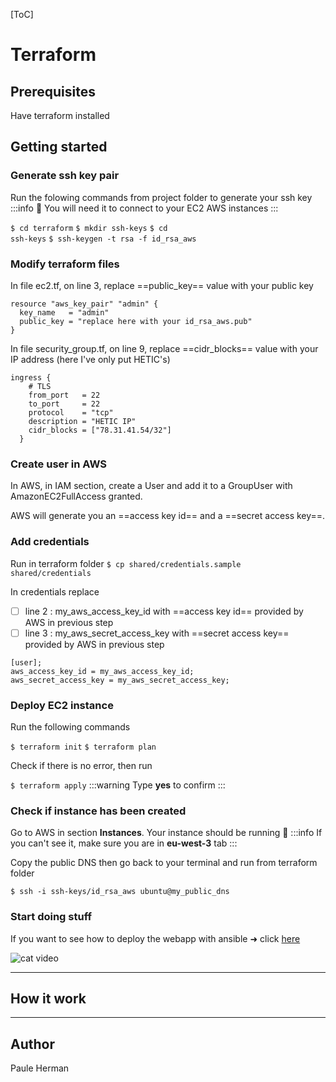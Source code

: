 [ToC]

# Terraform

## Prerequisites

Have terraform installed

## Getting started

### Generate ssh key pair

Run the folowing commands from project folder to generate your ssh key
:::info
:pushpin: You will need it to connect to your EC2 AWS instances
:::

<code>$ cd terraform</code>
<code>$ mkdir ssh-keys</code>
<code>$ cd ssh-keys</code>
<code>$ ssh-keygen -t rsa -f id_rsa_aws</code>

### Modify terraform files

In file ec2.tf, on line 3, replace ==public_key== value with your public key

```javascript=1
resource "aws_key_pair" "admin" {
  key_name   = "admin"
  public_key = "replace here with your id_rsa_aws.pub"
}
```

In file security_group.tf, on line 9, replace ==cidr_blocks== value with your IP address (here I've only put HETIC's)

```javascript=3
ingress {
    # TLS
    from_port   = 22
    to_port     = 22
    protocol    = "tcp"
    description = "HETIC IP"
    cidr_blocks = ["78.31.41.54/32"]
  }
```

### Create user in AWS

In AWS, in IAM section, create a User and add it to a GroupUser with AmazonEC2FullAccess granted.

AWS will generate you an ==access key id== and a ==secret access key==.

### Add credentials

Run in terraform folder
<code>\$ cp shared/credentials.sample shared/credentials</code>

In credentials replace

-   [ ] line 2 : my_aws_access_key_id with ==access key id== provided by AWS in previous step
-   [ ] line 3 : my_aws_secret_access_key with ==secret access key== provided by AWS in previous step

```javascript=1
[user];
aws_access_key_id = my_aws_access_key_id;
aws_secret_access_key = my_aws_secret_access_key;
```

### Deploy EC2 instance

Run the following commands

<code>$ terraform init</code>
<code>$ terraform plan</code>

Check if there is no error, then run

<code>\$ terraform apply</code>
:::warning
Type **yes** to confirm
:::

### Check if instance has been created

Go to AWS in section **Instances**.
Your instance should be running :tada:
:::info
If you can't see it, make sure you are in **eu-west-3** tab
:::

Copy the public DNS then go back to your terminal and run from terraform folder

<code>\$ ssh -i ssh-keys/id_rsa_aws ubuntu@my_public_dns</code>

### Start doing stuff

If you want to see how to deploy the webapp with ansible ➜ click [here](https://github.com/Paulehair/SSDP-G2/tree/DEV/ansible)

![cat video](https://media.giphy.com/media/3oKIPnAiaMCws8nOsE/giphy.gif)

---

## How it work

---

## Author

Paule Herman
